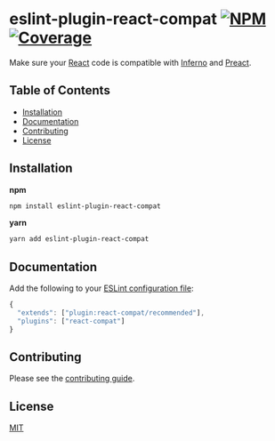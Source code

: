 # eslint-plugin-react-compat [![NPM][npm-img]][npm-url] [![Coverage][cov-img]][cov-url]

Make sure your [React][react-url] code is compatible with [Inferno][inferno-url] and [Preact][preact-url].

## Table of Contents

*   [Installation](#installation)
*   [Documentation](#documentation)
*   [Contributing](#contributing)
*   [License](#license)

## Installation

**npm**

```bash
npm install eslint-plugin-react-compat
```

**yarn**

```bash
yarn add eslint-plugin-react-compat
```

## Documentation

Add the following to your [ESLint configuration file][eslint-config-url]:

```js
{
  "extends": ["plugin:react-compat/recommended"],
  "plugins": ["react-compat"]
}
```

## Contributing

Please see the [contributing guide](CONTRIBUTING.md).

## License

[MIT](LICENSE.md)

[cov-img]: https://img.shields.io/codecov/c/github/dogma-io/eslint-plugin-react-compat.svg "Code Coverage"
[cov-url]: https://codecov.io/gh/dogma-io/eslint-plugin-react-compat

[eslint-config-url]: https://eslint.org/docs/user-guide/configuring
[inferno-url]: https://infernojs.org/

[npm-img]: https://img.shields.io/npm/v/eslint-plugin-react-compat.svg "NPM Version"
[npm-url]: https://www.npmjs.com/package/eslint-plugin-react-compat

[preact-url]: https://preactjs.com/
[react-url]: https://reactjs.org/
